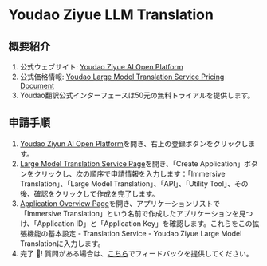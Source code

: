 # Youdao Ziyue LLM Translation

## 概要紹介

1. 公式ウェブサイト: [Youdao Ziyue AI Open Platform](http://ai.youdao.com/)
2. 公式価格情報: [Youdao Large Model Translation Service Pricing Document](https://ai.youdao.com/DOCSIRMA/html/trans/price/dmxfy/index.html)
3. Youdao翻訳公式インターフェースは50元の無料トライアルを提供します。

## 申請手順

1. [Youdao Ziyun AI Open Platform](http://ai.youdao.com)を開き、右上の登録ボタンをクリックします。
2. [Large Model Translation Service Page](https://ai.youdao.com/console/#/service-singleton/llm_translate)を開き、「Create Application」ボタンをクリックし、次の順序で申請情報を入力します：「Immersive Translation」、「Large Model Translation」、「API」、「Utility Tool」、その後、確認をクリックして作成を完了します。
3. [Application Overview Page](https://ai.youdao.com/console/#/app-overview)を開き、アプリケーションリストで「Immersive Translation」という名前で作成したアプリケーションを見つけ、「Application ID」と「Application Key」を確認します。これらをこの拡張機能の基本設定 - Translation Service - Youdao Ziyue Large Model Translationに入力します。
4. 完了 🎉! 質問がある場合は、[こちら](https://github.com/immersive-translate/immersive-translate/issues/137)でフィードバックを提供してください。
